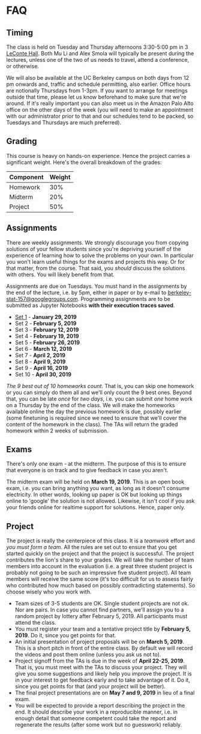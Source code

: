 # FAQ

## Timing

The class is held on Tuesday and Thursday afternoons 3:30-5:00 pm in 3 [LeConte Hall](https://www.berkeley.edu/map?leconte). Both Mu Li and Alex Smola will typically be present during the lectures, unless one of the two of us needs to travel, attend a conference, or otherwise.

We will also be available at the UC Berkeley campus on both days from 12 pm onwards and, traffic and schedule permitting, also earlier. Office hours are notionally Thursdays from 1-3pm. If you want to arrange for meetings outside that time, please let us know beforehand to make sure that we're around. If it's really important you can also meet us in the Amazon Palo Alto office on the other days of the week (you will need to make an appointment with our administrator prior to that and our schedules tend to be packed, so Tuesdays and Thursdays are much preferred).

## Grading

This course is heavy on hands-on experience. Hence the project carries a significant weight. Here's the overall breakdown of the grades:

|Component|Weight|
|---------|-----|
|Homework | 30% |
|Midterm  | 20% |
|Project  | 50% |

## Assignments

There are weekly assignments. We strongly discourage you from copying solutions of your fellow students since you're depriving yourself of the experience of learning how to solve the problems on your own. In particular you won't learn useful things for the exams and projects this way. Or for that matter, from the course. That said, you *should* discuss the solutions with others. You will likely benefit from that.

Assignments are due on Tuesdays. You must hand in the assignments by the end of the lecture, i.e. by 5pm, either in paper or by e-mail to [berkeley-stat-157@googlegroups.com](mailto://berkeley-stat-157@googlegroups.com). Programming assignments are to be submitted as Jupyter Notebooks **with their execution traces saved**. 

* [Set 1](homeworks/homework1.ipynb) - **January 29, 2019**
* Set 2 - **February 5, 2019**
* Set 3 - **February 12, 2019**
* Set 4 - **February 19, 2019**
* Set 5 - **February 26, 2019**
* Set 6 - **March 12, 2019**
* Set 7 - **April 2, 2019**
* Set 8 - **April 9, 2019**
* Set 9 - **April 16, 2019**
* Set 10 - **April 30, 2019**

*The 9 best out of 10 homeworks count*. That is, you can skip one homework or you can simply do them all and we'll only count the 9 best ones. Beyond that, you can be late *once* for *two days*, i.e. you can submit *one* home work on a Thursday by the end of the class. We will make the homeworks available online the day the previous homework is due, possibly earlier (some finetuning is required since we need to ensure that we'll cover the content of the homework in the class). The TAs will return the graded homework within 2 weeks of submission. 

## Exams

There's only one exam - at the midterm. The purpose of this is to ensure that everyone is on track and to give feedback in case you aren't. 

The midterm exam will be held on **March 19, 2019**. This is an open book exam, i.e. you can bring anything you want, as long as it doesn't consume electricity. In other words, looking up paper is OK but looking up things online to 'google' the solution is not allowed. Likewise, it isn't cool if you ask your friends online for realtime support for solutions. Hence, paper only. 

## Project

The project is really the centerpiece of this class. It is a *teamwork* effort and *you must form a team*. All the rules are set out to ensure that you get started quickly on the project and that the project is successful. The project contributes the lion's share to your grades. We will take the number of team members into account in the evaluation (i.e. a great three student project is probably not going to be such an impressive five student project). All team members will receive the same score (it's too difficult for us to assess fairly who contributed how much based on possibly contradicting statements). So choose wisely who you work with.

* Team sizes of 3-5 students are OK. Single student projects are not
  ok. Nor are pairs. In case you cannot find partners, we'll assign
  you to a random project by lottery after February 5, 2019. All
  participants must attend the class.
* You must register your team and a tentative project title by **February 5, 2019**. Do it, since you get points for that.
* An initial presentation of project proposals will be on **March 5, 2019**. This is a short pitch in front of the entire class. By default we will record the videos and post them online (unless you ask us not to).
* Project signoff from the TAs is due in the week of **April 22-25, 2019**. That is, you must meet with the TAs to discuss your project. They will give you some suggestions and likely help you improve the project. It is in your interest to get feedback early and to take advantage of it. Do it, since you get points for that (and your project will be better).
* The final project presentations are on **May 7 and 9, 2019** in lieu of a final exam.
* You will be expected to provide a report describing the project in the end. It should describe your work in a reproducible manner, i.e. in enough detail that someone competent could take the report and regenerate the results (after some work but no guesswork) reliably.


